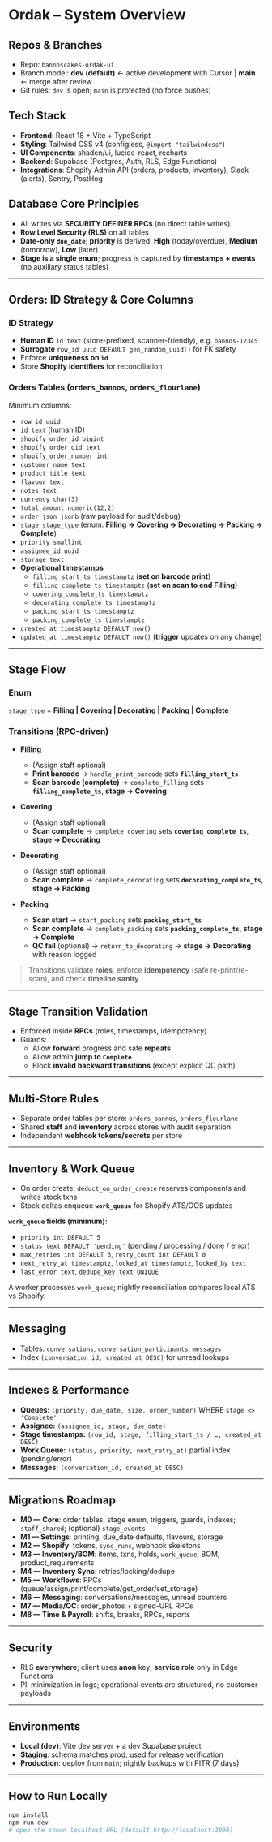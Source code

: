 # Ordak – System Overview

## Repos & Branches
- Repo: `bannoscakes-ordak-ui`
- Branch model: **dev (default)** ← active development with Cursor | **main** ← merge after review
- Git rules: `dev` is open; `main` is protected (no force pushes)

## Tech Stack
- **Frontend**: React 18 + Vite + TypeScript  
- **Styling**: Tailwind CSS v4 (configless, `@import "tailwindcss"`)  
- **UI Components**: shadcn/ui, lucide-react, recharts  
- **Backend**: Supabase (Postgres, Auth, RLS, Edge Functions)  
- **Integrations**: Shopify Admin API (orders, products, inventory), Slack (alerts), Sentry, PostHog

## Database Core Principles
- All writes via **SECURITY DEFINER RPCs** (no direct table writes)  
- **Row Level Security (RLS)** on all tables  
- **Date-only `due_date`**; **priority** is derived: **High** (today/overdue), **Medium** (tomorrow), **Low** (later)  
- **Stage is a single enum**; progress is captured by **timestamps + events** (no auxiliary status tables)

---

## Orders: ID Strategy & Core Columns

### ID Strategy
- **Human ID** `id text` (store-prefixed, scanner-friendly), e.g. `bannos-12345`  
- **Surrogate** `row_id uuid DEFAULT gen_random_uuid()` for FK safety  
- Enforce **uniqueness on `id`**  
- Store **Shopify identifiers** for reconciliation

### Orders Tables (`orders_bannos`, `orders_flourlane`)
Minimum columns:

- `row_id uuid`  
- `id text` (human ID)  
- `shopify_order_id bigint`  
- `shopify_order_gid text`  
- `shopify_order_number int`  
- `customer_name text`  
- `product_title text`  
- `flavour text`  
- `notes text`  
- `currency char(3)`  
- `total_amount numeric(12,2)`  
- `order_json jsonb` (raw payload for audit/debug)  
- `stage stage_type` (enum: **Filling → Covering → Decorating → Packing → Complete**)  
- `priority smallint`  
- `assignee_id uuid`  
- `storage text`  
- **Operational timestamps**  
  - `filling_start_ts timestamptz` (**set on barcode print**)  
  - `filling_complete_ts timestamptz` (**set on scan to end Filling**)  
  - `covering_complete_ts timestamptz`  
  - `decorating_complete_ts timestamptz`  
  - `packing_start_ts timestamptz`  
  - `packing_complete_ts timestamptz`  
- `created_at timestamptz DEFAULT now()`  
- `updated_at timestamptz DEFAULT now()` (**trigger** updates on any change)

---

## Stage Flow

### Enum
`stage_type` = **Filling | Covering | Decorating | Packing | Complete**

### Transitions (RPC-driven)
- **Filling**
  - (Assign staff optional)
  - **Print barcode** → `handle_print_barcode` sets **`filling_start_ts`**
  - **Scan barcode (complete)** → `complete_filling` sets **`filling_complete_ts`**, **stage → Covering**

- **Covering**
  - (Assign staff optional)
  - **Scan complete** → `complete_covering` sets **`covering_complete_ts`**, **stage → Decorating**

- **Decorating**
  - (Assign staff optional)
  - **Scan complete** → `complete_decorating` sets **`decorating_complete_ts`**, **stage → Packing**

- **Packing**
  - **Scan start** → `start_packing` sets **`packing_start_ts`**
  - **Scan complete** → `complete_packing` sets **`packing_complete_ts`**, **stage → Complete**
  - **QC fail** (optional) → `return_to_decorating` → **stage → Decorating** with reason logged

> Transitions validate **roles**, enforce **idempotency** (safe re-print/re-scan), and check **timeline sanity**.

---

## Stage Transition Validation
- Enforced inside **RPCs** (roles, timestamps, idempotency)  
- Guards:  
  - Allow **forward** progress and safe **repeats**  
  - Allow admin **jump to `Complete`**  
  - Block **invalid backward transitions** (except explicit QC path)

---

## Multi-Store Rules
- Separate order tables per store: `orders_bannos`, `orders_flourlane`  
- Shared **staff** and **inventory** across stores with audit separation  
- Independent **webhook tokens/secrets** per store

---

## Inventory & Work Queue
- On order create: `deduct_on_order_create` reserves components and writes stock txns  
- Stock deltas enqueue **`work_queue`** for Shopify ATS/OOS updates

**`work_queue` fields (minimum):**
- `priority int DEFAULT 5`  
- `status text DEFAULT 'pending'` (pending / processing / done / error)  
- `max_retries int DEFAULT 3`, `retry_count int DEFAULT 0`  
- `next_retry_at timestamptz`, `locked_at timestamptz`, `locked_by text`  
- `last_error text`, `dedupe_key text UNIQUE`

A worker processes `work_queue`; nightly reconciliation compares local ATS vs Shopify.

---

## Messaging
- Tables: `conversations`, `conversation_participants`, `messages`  
- Index `(conversation_id, created_at DESC)` for unread lookups

---

## Indexes & Performance
- **Queues:** `(priority, due_date, size, order_number)` WHERE `stage <> 'Complete'`  
- **Assignee:** `(assignee_id, stage, due_date)`  
- **Stage timestamps:** `(row_id, stage, filling_start_ts / …, created_at DESC)`  
- **Work Queue:** `(status, priority, next_retry_at)` partial index (pending/error)  
- **Messages:** `(conversation_id, created_at DESC)`

---

## Migrations Roadmap
- **M0 — Core**: order tables, stage enum, triggers, guards, indexes; `staff_shared`; (optional) `stage_events`  
- **M1 — Settings**: printing, due_date defaults, flavours, storage  
- **M2 — Shopify**: tokens, `sync_runs`, webhook skeletons  
- **M3 — Inventory/BOM**: items, txns, holds, `work_queue`, BOM, product_requirements  
- **M4 — Inventory Sync**: retries/locking/dedupe  
- **M5 — Workflows**: RPCs (queue/assign/print/complete/get_order/set_storage)  
- **M6 — Messaging**: conversations/messages, unread counters  
- **M7 — Media/QC**: order_photos + signed-URL RPCs  
- **M8 — Time & Payroll**: shifts, breaks, RPCs, reports

---

## Security
- RLS **everywhere**; client uses **anon** key; **service role** only in Edge Functions  
- PII minimization in logs; operational events are structured, no customer payloads

---

## Environments
- **Local (dev)**: Vite dev server + a dev Supabase project  
- **Staging**: schema matches prod; used for release verification  
- **Production**: deploy from `main`; nightly backups with PITR (7 days)

---

## How to Run Locally
```bash
npm install
npm run dev
# open the shown localhost URL (default http://localhost:3000)
